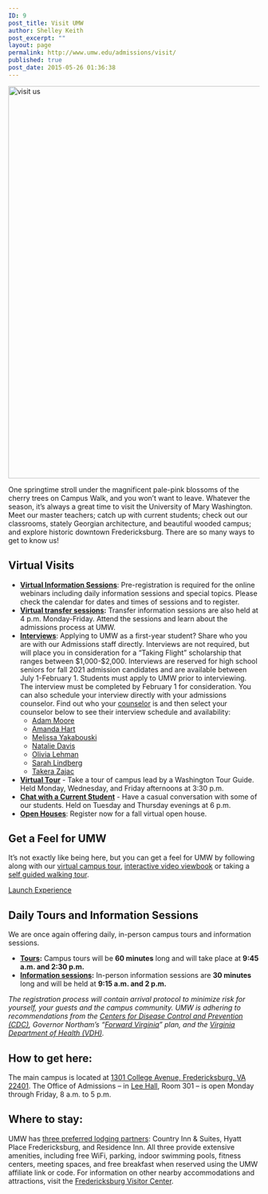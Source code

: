 ```yaml
---
ID: 9
post_title: Visit UMW
author: Shelley Keith
post_excerpt: ""
layout: page
permalink: http://www.umw.edu/admissions/visit/
published: true
post_date: 2015-05-26 01:36:38
---
```

<img class="aligncenter wp-image-48684 size-full" src="http://www.umw.edu/admissions/wp-content/uploads/sites/6/2020/07/Visit_Us.jpg" alt="visit us" width="1180" height="787" />

One springtime stroll under the magnificent pale-pink blossoms of the cherry trees on Campus Walk, and you won’t want to leave. Whatever the season, it’s always a great time to visit the University of Mary Washington. Meet our master teachers; catch up with current students; check out our classrooms, stately Georgian architecture, and beautiful wooded campus; and explore historic downtown Fredericksburg. There are so many ways to get to know us!
<h2>Virtual Visits</h2>
<ul>
 	<li><a href="https://admissions.umw.edu/portal/webinars"><strong>Virtual Information Sessions</strong></a>: Pre-registration is required for the online webinars including daily information sessions and special topics. Please check the calendar for dates and times of sessions and to register.</li>
 	<li><strong><a href="https://admissions.umw.edu/portal/webinars">Virtual transfer sessions</a>:</strong> Transfer information sessions are also held at 4 p.m. Monday-Friday. Attend the sessions and learn about the admissions process at UMW.</li>
 	<li><a href="https://admissions.umw.edu/portal/admission_interviews"><strong>Interviews</strong></a>: Applying to UMW as a first-year student? Share who you are with our Admissions staff directly. Interviews are not required, but will place you in consideration for a “Taking Flight” scholarship that ranges between $1,000-$2,000. Interviews are reserved for high school seniors for fall 2021 admission candidates and are available between July 1-February 1. Students must apply to UMW prior to interviewing. The interview must be completed by February 1 for consideration. You can also schedule your interview directly with your admissions counselor. Find out who your <a href="https://admissions.umw.edu/register/?id=5e2a8316-a566-4f82-92e5-89af7a4b3498">counselor</a> is and then select your counselor below to see their interview schedule and availability:
<ul>
 	<li><a href="https://admissions.umw.edu/portal/InterviewsOfficeHours_AdamMoore">Adam Moore</a></li>
 	<li><a href="https://admissions.umw.edu/portal/InterviewsOfficeHours_AmandaHart">Amanda Hart</a></li>
 	<li><a href="https://admissions.umw.edu/portal/InterviewsOfficeHours_MelissaYak">Melissa Yakabouski</a></li>
 	<li><a href="https://admissions.umw.edu/portal/InterviewOfficeHour_NatalieDavis">Natalie Davis</a></li>
 	<li><a href="https://admissions.umw.edu/portal/InterviewOfficeHour_OliviaLehman">Olivia Lehman</a></li>
 	<li><a href="https://admissions.umw.edu/portal/InterviewOfficeHrs_SarahLindberg">Sarah Lindberg</a></li>
 	<li><a href="//admissions.umw.edu/portal/InterviewOfficeHour_TakeraZajac">Takera Zajac</a></li>
</ul>
</li>
 	<li><strong><a href="https://admissions.umw.edu/portal/webinars">Virtual Tour</a></strong> - Take a tour of campus lead by a Washington Tour Guide. Held Monday, Wednesday, and Friday afternoons at 3:30 p.m.</li>
 	<li><a href="https://admissions.umw.edu/portal/webinars"><strong>Chat with a Current Student</strong></a> - Have a casual conversation with some of our students. Held on Tuesday and Thursday evenings at 6 p.m.</li>
 	<li><a href="/admissions/visit/open-houses/"><strong>Open Houses</strong></a>: Register now for a fall virtual open house.</li>
</ul>
<h2>Get a Feel for UMW</h2>
It’s not exactly like being here, but you can get a feel for UMW by following along with our <a href="https://www.umw.edu/#/vte/?data-platform=v&amp;data-inst=63572&amp;data-image-width=100%&amp;data-image-height=100%&amp;">virtual campus tour</a>, <a href="https://umw.university-tour.com/homepage.php">interactive video viewbook</a> or taking a <a href="https://issuu.com/umwpublications/docs/self_guided_walking_tour_-_march_2020">self guided walking tour</a>.

<a href="https://www.youvisit.com/#/vte/?data-platform=v&amp;data-link-type=immersive&amp;data-inst=63572&amp;data-image-width=100%&amp;data-image-height=100%&amp;">Launch Experience</a>
<h2>Daily Tours and Information Sessions</h2>
We are once again offering daily, in-person campus tours and information sessions.
<ul>
 	<li><strong><a href="https://admissions.umw.edu/portal/event_landing">Tours</a>:</strong> Campus tours will be <strong>60 minutes</strong> long and will take place at <strong>9:45 a.m. and 2:30 p.m.</strong></li>
 	<li><strong><a href="https://admissions.umw.edu/portal/event_landing">Information sessions</a>:</strong> In-person information sessions are <strong>30 minutes</strong> long and will be held at <strong>9:15 a.m. and 2 p.m.</strong></li>
</ul>
<em>The registration process will contain arrival protocol to minimize risk for yourself, your guests and the campus community. UMW is adhering to recommendations from the <a href="https://www.cdc.gov/coronavirus/2019-ncov/community/colleges-universities/considerations.html">Centers for Disease Control and Prevention (CDC)</a>, Governor Northam’s “<u><a href="https://www.governor.virginia.gov/media/governorvirginiagov/governor-of-virginia/pdf/Virginia-Forward-Phase-One-Business-Sector-Guidelines.pdf">Forward Virginia</a></u>” plan, and the <a href="https://www.vdh.virginia.gov/content/uploads/sites/182/2020/05/VDH-COVID-19-Testing-for-Colleges-and-Universities.pdf">Virginia Department of Health (VDH)</a>.</em>
<h2>How to get here:</h2>
The main campus is located at <a href="https://www.google.com/maps/place/University+of+Mary+Washington/@38.3005178,-77.4749152,15z/data=!3m1!4b1!4m2!3m1!1s0x89b6c1f6e987a255:0x1ef2db66d097c3c1">1301 College Avenue, Fredericksburg, VA 22401</a>. The Office of Admissions – in <a href="https://www.google.com/maps/place/Lee+Hall,+University+of+Mary+Washington,+1301+College+Ave,+Fredericksburg,+VA+22401/@38.3026184,-77.4742811,17z/data=!3m1!4b1!4m2!3m1!1s0x89b6c1f7148e6255:0xe0ae54bddccaa014">Lee Hall</a>, Room 301 – is open Monday through Friday, 8 a.m. to 5 p.m.
<h2>Where to stay:</h2>
UMW has <a href="https://adminfinance.umw.edu/business-services/preferred-lodging/">three preferred lodging partners</a>: Country Inn &amp; Suites, Hyatt Place Fredericksburg, and Residence Inn. All three provide extensive amenities, including free WiFi, parking, indoor swimming pools, fitness centers, meeting spaces, and free breakfast when reserved using the UMW affiliate link or code. For information on other nearby accommodations and attractions, visit the <a href="http://www.visitfred.com/things-to-do/museums-historical/fredericksburg-visitor-center">Fredericksburg Visitor Center</a>.
